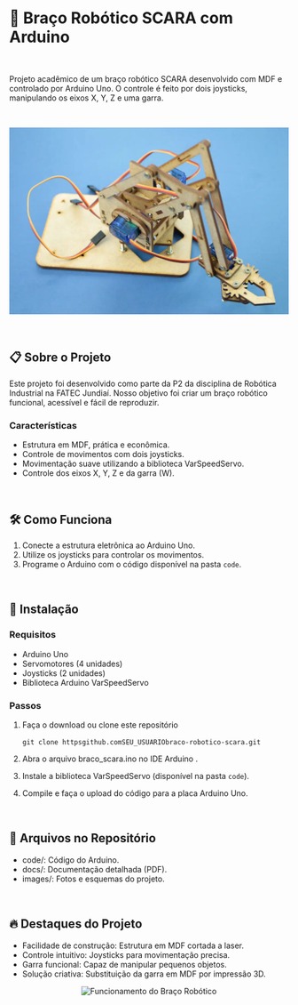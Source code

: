 # 🤖 Braço Robótico SCARA com Arduino

<br>

Projeto acadêmico de um braço robótico SCARA desenvolvido com MDF e controlado por Arduino Uno. O controle é feito por dois joysticks, manipulando os eixos X, Y, Z e uma garra.

<br>

<p align="center">
  <img src="./images/estrutura_montada.jpg" alt="Braço Robótico SCARA" width="700">
</p>

<br>

## 📋 Sobre o Projeto

Este projeto foi desenvolvido como parte da P2 da disciplina de Robótica Industrial na FATEC Jundiaí. Nosso objetivo foi criar um braço robótico funcional, acessível e fácil de reproduzir.

### Características
- Estrutura em MDF, prática e econômica.
- Controle de movimentos com dois joysticks.
- Movimentação suave utilizando a biblioteca VarSpeedServo.
- Controle dos eixos X, Y, Z e da garra (W).

<br>

## 🛠️ Como Funciona

1. Conecte a estrutura eletrônica ao Arduino Uno.
2. Utilize os joysticks para controlar os movimentos.
3. Programe o Arduino com o código disponível na pasta `code`.

<br>

## 🔧 Instalação

### Requisitos
- Arduino Uno
- Servomotores (4 unidades)
- Joysticks (2 unidades)
- Biblioteca Arduino VarSpeedServo

### Passos
1. Faça o download ou clone este repositório
   
   ```git
   git clone httpsgithub.comSEU_USUARIObraco-robotico-scara.git
   ```
2. Abra o arquivo braco_scara.ino no IDE Arduino .
3. Instale a biblioteca VarSpeedServo (disponível na pasta `code`).
4. Compile e faça o upload do código para a placa Arduino Uno.

<br>

## 📂 Arquivos no Repositório
- code/: Código do Arduino.
- docs/: Documentação detalhada (PDF).
- images/: Fotos e esquemas do projeto.

<br>

## 🔥 Destaques do Projeto
- Facilidade de construção: Estrutura em MDF cortada a laser.
- Controle intuitivo: Joysticks para movimentação precisa.
- Garra funcional: Capaz de manipular pequenos objetos.
- Solução criativa: Substituição da garra em MDF por impressão 3D.

<p align="center">
  <img src="./images/funcionamento.gif" alt="Funcionamento do Braço Robótico" width="400"> 
</p>
